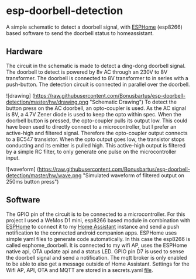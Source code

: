 # esp-doorbell-detection
A simple schematic to detect a doorbell signal, with [ESPHome](https://esphome.io/) (esp8266) based software to send the doorbell status to homeassistant. 

## Hardware

The circuit in the schematic is made to detect a ding-dong doorbell signal. The doorbell to detect is powered by 8v AC through an 230V to 8V transformer. The doorbell is connected to 8V transformer to in series with a push-button.
The detection circuit is connected in parallel over the doorbell.

![drawing] (https://raw.githubusercontent.com/Bonusbartus/esp-doorbell-detection/master/hw/drawing.png "Schematic Drawing")
To detect the button press on the AC doorbell, an opto-coupler is used. As the AC signal is 8V, a 4.7V Zener diode is used to keep the opto within spec.
When the doorbell button is pressed, the opto-coupler pulls its output low. This could have been used to directly connect to a microcontroller, but I prefer an active-high and filtered signal.
Therefore the opto-coupler output connects to a BC547 transistor. When the opto output goes low, the transistor stops conducting and its emitter is pulled high. This active-high output is filtered by a simple RC filter, to only generate one pulse on the microcontroller input.

![waveform] (https://raw.githubusercontent.com/Bonusbartus/esp-doorbell-detection/master/hw/wave.png "Simulated waveform of filtered output on 250ms button press")

## Software

The GPIO pin of the circuit is to be connected to a microcontroller. For this project I used a WeMos D1 mini, esp8266 based module in combination with [ESPHome](https://esphome.io/) to connect it to my [Home Assistant](https://www.home-assistant.io/) instance and send a push notification to the connected android companion apps.
ESPHome uses simple yaml files to generate code automatically. In this case the esp8266 is called esphome_doorbell. It is connected to my wifi AP, uses the ESPHome native api, OTA update api and a status LED. GPIO pin D7 is used to sense the doorbell signal and send a notification.
The mqtt broker is only enabled to be able to also get a message outside of Home Assistant.
Settings for the Wifi AP, API, OTA and MQTT are stored in a secrets.yaml [file](https://www.home-assistant.io/docs/configuration/secrets/).

